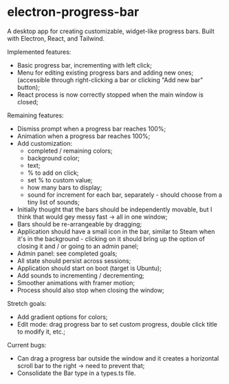 # electron-progress-bar

A desktop app for creating customizable, widget-like progress bars. Built with Electron, React, and Tailwind.

Implemented features:

- Basic progress bar, incrementing with left click;
- Menu for editing existing progress bars and adding new ones; (accessible through right-clicking a bar or clicking "Add new bar" button);
- React process is now correctly stopped when the main window is closed;

Remaining features:

- Dismiss prompt when a progress bar reaches 100%;
- Animation when a progress bar reaches 100%;
- Add customization:
  - completed / remaining colors;
  - background color;
  - text;
  - % to add on click;
  - set % to custom value;
  - how many bars to display;
  - sound for increment for each bar, separately - should choose from a tiny list of sounds;
- Initially thought that the bars should be independently movable, but I think that would gey messy fast -> all in one window;
- Bars should be re-arrangeable by dragging;
- Application should have a small icon in the bar, similar to Steam when it's in the background - clicking on it should bring up the option of closing it and / or going to an admin panel;
- Admin panel: see completed goals;
- All state should persist across sessions;
- Application should start on boot (target is Ubuntu);
- Add sounds to incrementing / decrementing;
- Smoother animations with framer motion;
- Process should also stop when closing the window;

Stretch goals:

- Add gradient options for colors;
- Edit mode: drag progress bar to set custom progress, double click title to modify it, etc.;

Current bugs:

- Can drag a progress bar outside the window and it creates a horizontal scroll bar to the right -> need to prevent that;
- Consolidate the Bar type in a types.ts file.
